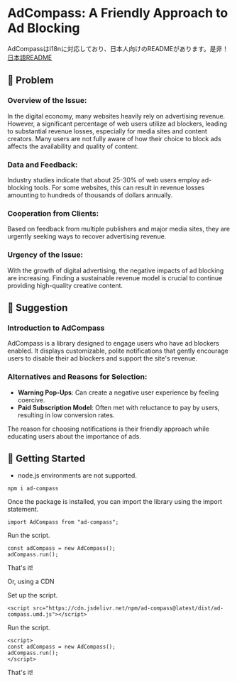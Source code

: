 # AdCompass: A Friendly Approach to Ad Blocking

AdCompassはI18nに対応しており、日本人向けのREADMEがあります。是非！
<a href="./docs/ja/README.md">日本語README</a>

## 👀 Problem

### Overview of the Issue:

In the digital economy, many websites heavily rely on advertising revenue. However, a significant percentage of web users utilize ad blockers, leading to substantial revenue losses, especially for media sites and content creators. Many users are not fully aware of how their choice to block ads affects the availability and quality of content.

### Data and Feedback:

Industry studies indicate that about 25-30% of web users employ ad-blocking tools. For some websites, this can result in revenue losses amounting to hundreds of thousands of dollars annually.

### Cooperation from Clients:

Based on feedback from multiple publishers and major media sites, they are urgently seeking ways to recover advertising revenue.

### Urgency of the Issue:

With the growth of digital advertising, the negative impacts of ad blocking are increasing. Finding a sustainable revenue model is crucial to continue providing high-quality creative content.

## 💭 Suggestion

### Introduction to AdCompass

AdCompass is a library designed to engage users who have ad blockers enabled. It displays customizable, polite notifications that gently encourage users to disable their ad blockers and support the site's revenue.

### **Alternatives and Reasons for Selection**:

- **Warning Pop-Ups**: Can create a negative user experience by feeling coercive.
- **Paid Subscription Model**: Often met with reluctance to pay by users, resulting in low conversion rates.

The reason for choosing notifications is their friendly approach while educating users about the importance of ads.


## 🚀 Getting Started

* node.js environments are not supported.

```
npm i ad-compass
```

Once the package is installed, you can import the library using the import statement.
```
import AdCompass from "ad-compass";
```

Run the script.
```
const adCompass = new AdCompass();
adCompass.run();
```

That's it!

Or, using a CDN

Set up the script.
```
<script src="https://cdn.jsdelivr.net/npm/ad-compass@latest/dist/ad-compass.umd.js"></script>
```

Run the script.
```
<script>
const adCompass = new AdCompass();
adCompass.run();
</script>
```

That's it!